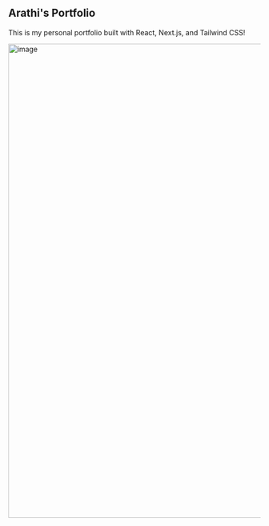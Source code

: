 ## Arathi's Portfolio 

This is my personal portfolio built with React, Next.js, and Tailwind CSS!

<img width="946" alt="image" src="https://github.com/avallip443/arathi-portfolio/assets/125708418/48692834-dd32-4c54-bc28-7e712345d149">


